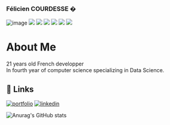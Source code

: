 ### Félicien COURDESSE �

![image](https://i.imgur.com/bavuxIf.png?1)
![](https://img.shields.io/badge/<Java>-informational?style=flat&logo=<LOGO_NAME>&color=007396)
![](https://img.shields.io/badge/<Golang>-informational?style=flat&logo=<Go>&color=00ADD8)
![](https://img.shields.io/badge/<JavaScript>-informational?style=flat&logo=<LOGO_NAME>&color=F7DF1E)
![](https://img.shields.io/badge/<Html>-informational?style=flat&logo=<LOGO_NAME>&color=E34F26)
![](https://img.shields.io/badge/<C#>-informational?style=flat&logo=<LOGO_NAME>&color=239120)
![](https://img.shields.io/badge/<PHP>-informational?style=flat&logo=<LOGO_NAME>&color=777BB4)

# About Me

21 years old French developper <br>
In fourth year of computer science specializing in Data Science.






## 🔗 Links
[![portfolio](https://img.shields.io/badge/my_portfolio-000?style=for-the-badge&logo=ko-fi&logoColor=white)](https://feliciencourdesse.com/)
[![linkedin](https://img.shields.io/badge/linkedin-informational?style=for-the-badge&logo=linkedin&logoColor=white)](https://www.linkedin.com/in/félicien-courdesse-753883203/)

![Anurag's GitHub stats](https://github-readme-stats.vercel.app/api?username=TheGooodDev&show_icons=true&theme=synthwave)
